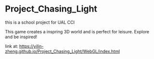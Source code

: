 # Project_Chasing_Light

this is a school project for UAL CCI
 
This game creates a inspring 3D world and is perfect for leisure. Explore and be inspired!

link at: https://yilin-zheng.github.io/Project_Chasing_Light/WebGL/index.html
